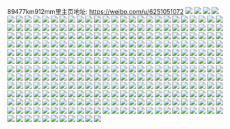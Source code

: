 89477km912mm里主页地址: https://weibo.com/u/6251051072 
![](https://wx4.sinaimg.cn/mw2000/006P2LWoly1h8wq0b1ceij30u014078i.jpg) 
![](https://wx4.sinaimg.cn/mw2000/006P2LWoly1h8mdk5gi7cj30u01hcter.jpg) 
![](https://wx4.sinaimg.cn/mw2000/006P2LWoly1h8me0jlqupj30u01sy79g.jpg) 
![](https://wx4.sinaimg.cn/mw2000/006P2LWoly1h8mdnt70zwj30u01sy0xq.jpg) 
![](https://wx4.sinaimg.cn/mw2000/006P2LWoly1h8k3d03jnlj30u01sy0xk.jpg) 
![](https://wx4.sinaimg.cn/mw2000/006P2LWoly1h8k3buww1rj30u010jqa2.jpg) 
![](https://wx4.sinaimg.cn/mw2000/006P2LWoly1h8hh38eaamj30u01sydnk.jpg) 
![](https://wx4.sinaimg.cn/mw2000/006P2LWoly1h8hh3flx2xj30u01syahc.jpg) 
![](https://wx4.sinaimg.cn/mw2000/006P2LWoly1h7y3cf5y3sj30u01syagb.jpg) 
![](https://wx4.sinaimg.cn/mw2000/006P2LWoly1h7hx5axpefj30u01syq8r.jpg) 
![](https://wx4.sinaimg.cn/mw2000/006P2LWoly1gzb275j53pj32og3kge83.jpg) 
![](https://wx4.sinaimg.cn/mw2000/006P2LWoly1gzb278r7fbj32og3kghdv.jpg) 
![](https://wx4.sinaimg.cn/mw2000/006P2LWoly1gzb272jqg1j32og2g2kjm.jpg) 
![](https://wx4.sinaimg.cn/mw2000/006P2LWoly1gzb273qiy4j32og3kgnpe.jpg) 
![](https://wx4.sinaimg.cn/mw2000/006P2LWoly1gzb27a7q04j32og2ydx6q.jpg) 
![](https://wx4.sinaimg.cn/mw2000/006P2LWoly1gzb27c7lruj32og3kge83.jpg) 
![](https://wx4.sinaimg.cn/mw2000/006P2LWoly1gvlt47zi5qj60u013yws702.jpg) 
![](https://wx4.sinaimg.cn/mw2000/006P2LWoly1gvlt4b62ncj60u013kk2902.jpg) 
![](https://wx4.sinaimg.cn/mw2000/006P2LWoly1gvlt45tc1sj60u013y7dy02.jpg) 
![](https://wx4.sinaimg.cn/mw2000/006P2LWoly1gvlt405zjfj60t319uduw02.jpg) 
![](https://wx4.sinaimg.cn/mw2000/006P2LWoly1gvlt3z1jb2j60u00z9gqd02.jpg) 
![](https://wx4.sinaimg.cn/mw2000/006P2LWoly1gvlt4250xwj60tj1anto202.jpg) 
![](https://wx4.sinaimg.cn/mw2000/006P2LWoly1gvlt5or40rj60u013ytmn02.jpg) 
![](https://wx4.sinaimg.cn/mw2000/006P2LWoly1gvlt49yemwj613y0u0gzw02.jpg) 
![](https://wx4.sinaimg.cn/mw2000/006P2LWoly1gvlt3y403cj60u01407es02.jpg) 
![](https://wx4.sinaimg.cn/mw2000/006P2LWoly1gmhsut0njmj31pc0yie8a.jpg) 
![](https://wx4.sinaimg.cn/mw2000/006P2LWoly1gmhsutjjx8j31o01o0wvz.jpg) 
![](https://wx4.sinaimg.cn/mw2000/006P2LWoly1gmhsuod9hyj31o01o012f.jpg) 
![](https://wx4.sinaimg.cn/mw2000/006P2LWoly1gmd7rx1mpoj31hc0u0qvb.jpg) 
![](https://wx4.sinaimg.cn/mw2000/006P2LWoly1gmd7s0eqclj31hc0u0b2f.jpg) 
![](https://wx4.sinaimg.cn/mw2000/006P2LWoly1gmd7snwdzzj31hc0u0b2f.jpg) 
![](https://wx4.sinaimg.cn/mw2000/006P2LWoly1gmd7rfspc0j31hc0u0npj.jpg) 
![](https://wx4.sinaimg.cn/mw2000/006P2LWoly1gmd7w6ggv4j31hc0u0b2f.jpg) 
![](https://wx4.sinaimg.cn/mw2000/006P2LWoly1gmd7w9buonj31hc0u0u13.jpg) 
![](https://wx4.sinaimg.cn/mw2000/006P2LWoly1gm7kgn9l7mj30wf0lmtax.jpg) 
![](https://wx4.sinaimg.cn/mw2000/006P2LWoly1gm7kgmw4e1j30u00u0gvy.jpg) 
![](https://wx4.sinaimg.cn/mw2000/006P2LWoly1gm7kgnxygkj30u017dqdy.jpg) 
![](https://wx4.sinaimg.cn/mw2000/006P2LWoly1gm7kglqsqej30qu0ztwi4.jpg) 
![](https://wx4.sinaimg.cn/mw2000/006P2LWoly1gm7kgldfv9j31400qv0z0.jpg) 
![](https://wx4.sinaimg.cn/mw2000/006P2LWoly1gm7kgmab3kj30tz0tzgrh.jpg) 
![](https://wx4.sinaimg.cn/mw2000/006P2LWoly1gm1ntljpa0j30u0140tih.jpg) 
![](https://wx4.sinaimg.cn/mw2000/006P2LWoly1gm1ntl28s9j31400u0n99.jpg) 
![](https://wx4.sinaimg.cn/mw2000/006P2LWoly1gm1ntlwi9pj30u0140dn5.jpg) 
![](https://wx4.sinaimg.cn/mw2000/006P2LWoly1gm1ntmotaej30u014048n.jpg) 
![](https://wx4.sinaimg.cn/mw2000/006P2LWoly1gm1ntkis6oj30u0140al2.jpg) 
![](https://wx4.sinaimg.cn/mw2000/006P2LWoly1gm1ntj2aa7j30u0141aku.jpg) 
![](https://wx4.sinaimg.cn/mw2000/006P2LWoly1gm1ntn23kmj30u0140dmu.jpg) 
![](https://wx4.sinaimg.cn/mw2000/006P2LWoly1gm1ntjytiaj30u0140n54.jpg) 
![](https://wx4.sinaimg.cn/mw2000/006P2LWoly1gm1ntnizy1j30u0140jyx.jpg) 
![](https://wx4.sinaimg.cn/mw2000/006P2LWoly1glvlphtl0fj30u04my7sr.jpg) 
![](https://wx4.sinaimg.cn/mw2000/006P2LWoly1glvlqsqfpej30u063ynpd.jpg) 
![](https://wx4.sinaimg.cn/mw2000/006P2LWoly1glvlpgrtrjj30u0140wlt.jpg) 
![](https://wx4.sinaimg.cn/mw2000/006P2LWoly1glvlpcq34hj31400u0472.jpg) 
![](https://wx4.sinaimg.cn/mw2000/006P2LWoly1glvlpgdsuvj30u0140gtm.jpg) 
![](https://wx4.sinaimg.cn/mw2000/006P2LWoly1glvlpcdjafj30tz140n4f.jpg) 
![](https://wx4.sinaimg.cn/mw2000/006P2LWoly1glvlpdlfo8j30u01407dh.jpg) 
![](https://wx4.sinaimg.cn/mw2000/006P2LWoly1glvlroh6ehj31hc0u0qva.jpg) 
![](https://wx4.sinaimg.cn/mw2000/006P2LWoly1glvlspzlxgj30u0140dp6.jpg) 
![](https://wx4.sinaimg.cn/mw2000/006P2LWoly1glmklzrwruj30u0140wqd.jpg) 
![](https://wx4.sinaimg.cn/mw2000/006P2LWoly1glmkm0yyx9j30u0140ws7.jpg) 
![](https://wx4.sinaimg.cn/mw2000/006P2LWoly1glmkm23yxuj30u0140naf.jpg) 
![](https://wx4.sinaimg.cn/mw2000/006P2LWoly1glmkm3mcb8j30u0140gxl.jpg) 
![](https://wx4.sinaimg.cn/mw2000/006P2LWoly1glmkm2tfhxj30u0140n5y.jpg) 
![](https://wx4.sinaimg.cn/mw2000/006P2LWoly1glmkm36zi3j30u0140gu3.jpg) 
![](https://wx4.sinaimg.cn/mw2000/006P2LWoly1gl8nm68mb5j31hc0u07wq.jpg) 
![](https://wx4.sinaimg.cn/mw2000/006P2LWoly1gl8nkttixej31hc0u01hs.jpg) 
![](https://wx4.sinaimg.cn/mw2000/006P2LWoly1gl8nn518rpj31hc0u01l6.jpg) 
![](https://wx4.sinaimg.cn/mw2000/006P2LWoly1gl8no71d2nj31hc0u0b2g.jpg) 
![](https://wx4.sinaimg.cn/mw2000/006P2LWoly1gl8npb9hhzj31hc0u0he2.jpg) 
![](https://wx4.sinaimg.cn/mw2000/006P2LWoly1gl8nqy1wi3j31hc0u01l5.jpg) 
![](https://wx4.sinaimg.cn/mw2000/006P2LWoly1gl8nr10pqcj30u0140k3b.jpg) 
![](https://wx4.sinaimg.cn/mw2000/006P2LWoly1gl8nr2kg57j30u0140k4g.jpg) 
![](https://wx4.sinaimg.cn/mw2000/006P2LWoly1gl8nr3vvw2j30u0140gvm.jpg) 
![](https://wx4.sinaimg.cn/mw2000/006P2LWoly1gkp3wlaexej30u0140n8d.jpg) 
![](https://wx4.sinaimg.cn/mw2000/006P2LWoly1gkp3woyetcj30u0140wql.jpg) 
![](https://wx4.sinaimg.cn/mw2000/006P2LWoly1gkp3wqaaoyj30u01407fb.jpg) 
![](https://wx4.sinaimg.cn/mw2000/006P2LWoly1gkp3wn9rk7j30u01407hw.jpg) 
![](https://wx4.sinaimg.cn/mw2000/006P2LWoly1gkp3wju89fj30u0140jxr.jpg) 
![](https://wx4.sinaimg.cn/mw2000/006P2LWoly1gkp3xc0831j30u0140n4u.jpg) 
![](https://wx4.sinaimg.cn/mw2000/006P2LWoly1gkp3wrlvg3j30u0140gqh.jpg) 
![](https://wx4.sinaimg.cn/mw2000/006P2LWoly1gkp3wiuar8j30p118gdr7.jpg) 
![](https://wx4.sinaimg.cn/mw2000/006P2LWoly1gkp3wshnibj30u0140jxz.jpg) 
![](https://wx4.sinaimg.cn/mw2000/006P2LWoly1gixil8co2sj30u0140qas.jpg) 
![](https://wx4.sinaimg.cn/mw2000/006P2LWoly1gixilbbe9wj31400u0jz8.jpg) 
![](https://wx4.sinaimg.cn/mw2000/006P2LWoly1gixilchzchj31400u0tbr.jpg) 
![](https://wx4.sinaimg.cn/mw2000/006P2LWoly1gixilek5igj31400u0wmg.jpg) 
![](https://wx4.sinaimg.cn/mw2000/006P2LWoly1gixilgwuqtj31400u0aj0.jpg) 
![](https://wx4.sinaimg.cn/mw2000/006P2LWoly1gixiliygyij30u0140110.jpg) 
![](https://wx4.sinaimg.cn/mw2000/006P2LWoly1gixilkr0olj30u0140jzq.jpg) 
![](https://wx4.sinaimg.cn/mw2000/006P2LWoly1gixilmlo8mj30u0140qcn.jpg) 
![](https://wx4.sinaimg.cn/mw2000/006P2LWoly1gixiloc0otj30u0140qa5.jpg) 
![](https://wx4.sinaimg.cn/mw2000/006P2LWoly1gixilq4tcxj30u00u0gu5.jpg) 
![](https://wx4.sinaimg.cn/mw2000/006P2LWoly1ghpi1wm8zyj30u00u0ag1.jpg) 
![](https://wx4.sinaimg.cn/mw2000/006P2LWoly1gelcm9alpmj32c02c0u0x.jpg) 
![](https://wx4.sinaimg.cn/mw2000/006P2LWoly1gelcmaud87j32c02c0hdt.jpg) 
![](https://wx4.sinaimg.cn/mw2000/006P2LWoly1gelcmc1ol3j32c02c07wh.jpg) 
![](https://wx4.sinaimg.cn/mw2000/006P2LWoly1gelcm6kijvj32c02c0qv5.jpg) 
![](https://wx4.sinaimg.cn/mw2000/006P2LWoly1gelcm4f8xpj32c02c0hdt.jpg) 
![](https://wx4.sinaimg.cn/mw2000/006P2LWoly1gelcpsryv7j30u00u0kdl.jpg) 
![](https://wx4.sinaimg.cn/mw2000/006P2LWoly1gelcm8d5tej31o01o0ati.jpg) 
![](https://wx4.sinaimg.cn/mw2000/006P2LWoly1gelcmvv700j31pc0yikjp.jpg) 
![](https://wx4.sinaimg.cn/mw2000/006P2LWoly1gelcn69sgej31pc0yi1l5.jpg) 
![](https://wx4.sinaimg.cn/mw2000/006P2LWoly1gch1a5mjgxj32c02c07wj.jpg) 
![](https://wx4.sinaimg.cn/mw2000/006P2LWoly1gch1a2nqq1j32c02c0hdu.jpg) 
![](https://wx4.sinaimg.cn/mw2000/006P2LWoly1gch1a6qn6wj32c02c04qp.jpg) 
![](https://wx4.sinaimg.cn/mw2000/006P2LWoly1gch1a8el2dj32c02c0hdt.jpg) 
![](https://wx4.sinaimg.cn/mw2000/006P2LWoly1gaysccf989j32c02c0h95.jpg) 
![](https://wx4.sinaimg.cn/mw2000/006P2LWoly1gaysce24x9j31o027ux0z.jpg) 
![](https://wx4.sinaimg.cn/mw2000/006P2LWoly1gayscf4iz0j31o027u4qp.jpg) 
![](https://wx4.sinaimg.cn/mw2000/006P2LWoly1gaoixbcjahj30u00u07ei.jpg) 
![](https://wx4.sinaimg.cn/mw2000/006P2LWoly1gaoixboletj31400u0wob.jpg) 
![](https://wx4.sinaimg.cn/mw2000/006P2LWoly1gaoixc5cx1j31400u0jzl.jpg) 
![](https://wx4.sinaimg.cn/mw2000/006P2LWoly1gaoixch1taj31400u0wnz.jpg) 
![](https://wx4.sinaimg.cn/mw2000/006P2LWoly1gaoixd2c1oj31400u0wp0.jpg) 
![](https://wx4.sinaimg.cn/mw2000/006P2LWoly1gaoixdi6slj30u014012k.jpg) 
![](https://wx4.sinaimg.cn/mw2000/006P2LWoly1gaoixdv6r8j31400u0dm3.jpg) 
![](https://wx4.sinaimg.cn/mw2000/006P2LWoly1gaoixe8sm2j30u00u0n3s.jpg) 
![](https://wx4.sinaimg.cn/mw2000/006P2LWoly1gaoixekcxoj30u00u0471.jpg) 
![](https://wx4.sinaimg.cn/mw2000/006P2LWoly1gaoixewuq0j30u00u0an7.jpg) 
![](https://wx4.sinaimg.cn/mw2000/006P2LWoly1gaoixfagfnj30u00u07bw.jpg) 
![](https://wx4.sinaimg.cn/mw2000/006P2LWoly1gaoixfogc2j30u01hcdwm.jpg) 
![](https://wx4.sinaimg.cn/mw2000/006P2LWoly1gaijtcv8d6j30u01hckjo.jpg) 
![](https://wx4.sinaimg.cn/mw2000/006P2LWoly1gaijtp50sgj30u01hce86.jpg) 
![](https://wx4.sinaimg.cn/mw2000/006P2LWoly1gaijtzb2ptj30u01hc7wl.jpg) 
![](https://wx4.sinaimg.cn/mw2000/006P2LWoly1gaijujfht6j30u01hcqv9.jpg) 
![](https://wx4.sinaimg.cn/mw2000/006P2LWoly1gaijv7i5igj30u01hc4qu.jpg) 
![](https://wx4.sinaimg.cn/mw2000/006P2LWoly1gaijuvqeh7j30u01hc4qv.jpg) 
![](https://wx4.sinaimg.cn/mw2000/006P2LWoly1gaijvgeqyqj30u01hcu10.jpg) 
![](https://wx4.sinaimg.cn/mw2000/006P2LWoly1gaijvt05nhj30u01hce85.jpg) 
![](https://wx4.sinaimg.cn/mw2000/006P2LWoly1gaiju8vnrcj30u01hce84.jpg) 
![](https://wx4.sinaimg.cn/mw2000/006P2LWoly1gagcel8qf7j30u00u0jxh.jpg) 
![](https://wx4.sinaimg.cn/mw2000/006P2LWoly1gagceiwjfej30u00u0adw.jpg) 
![](https://wx4.sinaimg.cn/mw2000/006P2LWoly1gagcejszqaj31hc0u0qbp.jpg) 
![](https://wx4.sinaimg.cn/mw2000/006P2LWoly1gagceiieamj30u00u0ag9.jpg) 
![](https://wx4.sinaimg.cn/mw2000/006P2LWoly1gagcekl9p0j30u00u0gr6.jpg) 
![](https://wx4.sinaimg.cn/mw2000/006P2LWoly1gagcelxagej30u00u0wk9.jpg) 
![](https://wx4.sinaimg.cn/mw2000/006P2LWoly1g98cb6e9soj30u00u00zu.jpg) 
![](https://wx4.sinaimg.cn/mw2000/006P2LWoly1g98cb847kdj30u0140k16.jpg) 
![](https://wx4.sinaimg.cn/mw2000/006P2LWoly1g98cewe1k9j30u01hcqv9.jpg) 
![](https://wx4.sinaimg.cn/mw2000/006P2LWoly1g92it2v2ojj30u0140tj0.jpg) 
![](https://wx4.sinaimg.cn/mw2000/006P2LWoly1g92it8a1s4j30u014010g.jpg) 
![](https://wx4.sinaimg.cn/mw2000/006P2LWoly1g92it3uj46j30u0140gus.jpg) 
![](https://wx4.sinaimg.cn/mw2000/006P2LWoly1g92it4twnqj30u0140jys.jpg) 
![](https://wx4.sinaimg.cn/mw2000/006P2LWoly1g92it5xumyj30u0140n4z.jpg) 
![](https://wx4.sinaimg.cn/mw2000/006P2LWoly1g92it6zhxej30u014012g.jpg) 
![](https://wx4.sinaimg.cn/mw2000/006P2LWoly1g92it966j3j30u00u045m.jpg) 
![](https://wx4.sinaimg.cn/mw2000/006P2LWoly1g92it1nbmyj30u013xna3.jpg) 
![](https://wx4.sinaimg.cn/mw2000/006P2LWoly1g92itaqm2nj30u014fn8m.jpg) 
![](https://wx4.sinaimg.cn/mw2000/006P2LWoly1g90ydzsikaj31400u0n5n.jpg) 
![](https://wx4.sinaimg.cn/mw2000/006P2LWoly1g90ydw9e9kj30u00u0jza.jpg) 
![](https://wx4.sinaimg.cn/mw2000/006P2LWoly1g90ydwrmvxj30u013x7cw.jpg) 
![](https://wx4.sinaimg.cn/mw2000/006P2LWoly1g90ydxcduaj30u00u0n4w.jpg) 
![](https://wx4.sinaimg.cn/mw2000/006P2LWoly1g90ygm1fqbj30u00u0jxk.jpg) 
![](https://wx4.sinaimg.cn/mw2000/006P2LWoly1g90ydxo0coj30u00u0ahr.jpg) 
![](https://wx4.sinaimg.cn/mw2000/006P2LWoly1g90ydxwozkj31400u0jya.jpg) 
![](https://wx4.sinaimg.cn/mw2000/006P2LWoly1g90yggt1q0j30u0141dmg.jpg) 
![](https://wx4.sinaimg.cn/mw2000/006P2LWoly1g90ydzbzwbj30u0140gss.jpg) 
![](https://wx4.sinaimg.cn/mw2000/006P2LWoly1g90ydy9orjj30u014079v.jpg) 
![](https://wx4.sinaimg.cn/mw2000/006P2LWoly1g90yglqpfkj30u00u0tgt.jpg) 
![](https://wx4.sinaimg.cn/mw2000/006P2LWoly1g90ydyoj4dj31400u014s.jpg) 
![](https://wx4.sinaimg.cn/mw2000/006P2LWoly1g90ygjyahrj30u01407b3.jpg) 
![](https://wx4.sinaimg.cn/mw2000/006P2LWoly1g90yghhsrlj313x0u0gvg.jpg) 
![](https://wx4.sinaimg.cn/mw2000/006P2LWoly1g90ygi3kzuj30u0140jx6.jpg) 
![](https://wx4.sinaimg.cn/mw2000/006P2LWoly1g90ygklrvgj31400u0dm4.jpg) 
![](https://wx4.sinaimg.cn/mw2000/006P2LWoly1g90yi61qouj30u0140wk6.jpg) 
![](https://wx4.sinaimg.cn/mw2000/006P2LWoly1g90yi6p31hj31400u0469.jpg) 
![](https://wx4.sinaimg.cn/mw2000/006P2LWoly1g8s3ze4aqmj30u00u0n4j.jpg) 
![](https://wx4.sinaimg.cn/mw2000/006P2LWoly1g8s3zdo0spj30u01580yo.jpg) 
![](https://wx4.sinaimg.cn/mw2000/006P2LWoly1g8s3zezeccj30u00u0k22.jpg) 
![](https://wx4.sinaimg.cn/mw2000/006P2LWoly1g8s3zfbhnmj30u01hcqet.jpg) 
![](https://wx4.sinaimg.cn/mw2000/006P2LWoly1g8s3zgt6gej30u00u0jym.jpg) 
![](https://wx4.sinaimg.cn/mw2000/006P2LWoly1g8s3zejndpj30u00u0aho.jpg) 
![](https://wx4.sinaimg.cn/mw2000/006P2LWoly1g8s3zgfq9oj30u00u0jy7.jpg) 
![](https://wx4.sinaimg.cn/mw2000/006P2LWoly1g8s3zhgy9ij30u00u0qd4.jpg) 
![](https://wx4.sinaimg.cn/mw2000/006P2LWoly1g8s3zfzppyj30u00u0jx7.jpg) 
![](https://wx4.sinaimg.cn/mw2000/006P2LWoly1g8bw63lo33j31400u0wre.jpg) 
![](https://wx4.sinaimg.cn/mw2000/006P2LWoly1g8bw5zr3fjj30u0140gsw.jpg) 
![](https://wx4.sinaimg.cn/mw2000/006P2LWoly1g8bw687cwrj31400u0k32.jpg) 
![](https://wx4.sinaimg.cn/mw2000/006P2LWoly1g88gjpmsltj30u0140qcy.jpg) 
![](https://wx4.sinaimg.cn/mw2000/006P2LWoly1g88gjogu05j31400u011d.jpg) 
![](https://wx4.sinaimg.cn/mw2000/006P2LWoly1g88gjqo56nj313x0u07bb.jpg) 
![](https://wx4.sinaimg.cn/mw2000/006P2LWoly1g88ghzmcvqj30u0140gto.jpg) 
![](https://wx4.sinaimg.cn/mw2000/006P2LWoly1g88gi21iqbj31400u0alu.jpg) 
![](https://wx4.sinaimg.cn/mw2000/006P2LWoly1g88gi0nithj30u0140guj.jpg) 
![](https://wx4.sinaimg.cn/mw2000/006P2LWoly1g7y215ajqej30u013xgth.jpg) 
![](https://wx4.sinaimg.cn/mw2000/006P2LWoly1g7y219hmpgj30u010pn26.jpg) 
![](https://wx4.sinaimg.cn/mw2000/006P2LWoly1g7y21d8rdgj30u013xdq4.jpg) 
![](https://wx4.sinaimg.cn/mw2000/006P2LWoly1g7ouejfzj4j31400u0q8n.jpg) 
![](https://wx4.sinaimg.cn/mw2000/006P2LWoly1g7ouefjdhij31090u0499.jpg) 
![](https://wx4.sinaimg.cn/mw2000/006P2LWoly1g7ouen0aj2j30u013x475.jpg) 
![](https://wx4.sinaimg.cn/mw2000/006P2LWoly1g7ougw8ggzj30u0140aiq.jpg) 
![](https://wx4.sinaimg.cn/mw2000/006P2LWoly1g7ougxfhpij30u0140whd.jpg) 
![](https://wx4.sinaimg.cn/mw2000/006P2LWoly1g7ouh5kuqhj30u03zl1kx.jpg) 
![](https://wx4.sinaimg.cn/mw2000/006P2LWoly1g7ncjsd16dj30u013x7c1.jpg) 
![](https://wx4.sinaimg.cn/mw2000/006P2LWoly1g7ncjnmt74j31400u0teq.jpg) 
![](https://wx4.sinaimg.cn/mw2000/006P2LWoly1g6tiehx8kaj30u0140dr8.jpg) 
![](https://wx4.sinaimg.cn/mw2000/006P2LWoly1g6tiektbwtj31400u0akc.jpg) 
![](https://wx4.sinaimg.cn/mw2000/006P2LWoly1g6tien3a8wj30ec0f0js0.jpg) 
![](https://wx4.sinaimg.cn/mw2000/006P2LWoly1g6nwifbarrj30u01hddss.jpg) 
![](https://wx4.sinaimg.cn/mw2000/006P2LWoly1g6nwi8z9gzj31hd0u015d.jpg) 
![](https://wx4.sinaimg.cn/mw2000/006P2LWoly1g6nwqzjg6lj31hc0u01l6.jpg) 
![](https://wx4.sinaimg.cn/mw2000/006P2LWoly1g6npf3ohlkj30u01hcu0y.jpg) 
![](https://wx4.sinaimg.cn/mw2000/006P2LWoly1g6npf4l26tj31hc0u0k57.jpg) 
![](https://wx4.sinaimg.cn/mw2000/006P2LWoly1g6npfyus17j31hc0u0u14.jpg) 
![](https://wx4.sinaimg.cn/mw2000/006P2LWoly1g6ldiebh4hj31hc0u0jyz.jpg) 
![](https://wx4.sinaimg.cn/mw2000/006P2LWoly1g6ldick2bqj30ku0kuq4y.jpg) 
![](https://wx4.sinaimg.cn/mw2000/006P2LWoly1g6ldifkhirj31hc0u0n3t.jpg) 
![](https://wx4.sinaimg.cn/mw2000/006P2LWoly1g4psz8vf2lj31hd0u04qw.jpg) 
![](https://wx4.sinaimg.cn/mw2000/006P2LWoly1g4pszl0sbhj31hd0u04qy.jpg) 
![](https://wx4.sinaimg.cn/mw2000/006P2LWoly1g4pt0z0lvcj31hd0u0kjt.jpg) 
![](https://wx4.sinaimg.cn/mw2000/006P2LWoly1g4pt1ts6mmj31hd0u0kjt.jpg) 
![](https://wx4.sinaimg.cn/mw2000/006P2LWoly1g4pt3gn2j4j31hd0u07wr.jpg) 
![](https://wx4.sinaimg.cn/mw2000/006P2LWoly1g4psyzrk0aj31hd0u0b2h.jpg) 
![](https://wx4.sinaimg.cn/mw2000/006P2LWoly1g4pt3m8dhwj31hd0u0qva.jpg) 
![](https://wx4.sinaimg.cn/mw2000/006P2LWoly1g4ptj8gsqwj31hd0u0b2h.jpg) 
![](https://wx4.sinaimg.cn/mw2000/006P2LWoly1g4ptrboizjj31hd0u0x6w.jpg) 
![](https://wx4.sinaimg.cn/mw2000/006P2LWoly1g4cn28jaixj30u0140n76.jpg) 
![](https://wx4.sinaimg.cn/mw2000/006P2LWoly1g4cn2ar8r5j30u0140alb.jpg) 
![](https://wx4.sinaimg.cn/mw2000/006P2LWoly1g4cn2clov7j30u0140qbp.jpg) 
![](https://wx4.sinaimg.cn/mw2000/006P2LWoly1g4cn1l9jvrj313x0u0qbp.jpg) 
![](https://wx4.sinaimg.cn/mw2000/006P2LWoly1g4cn3y7y0dj31hd0u0e89.jpg) 
![](https://wx4.sinaimg.cn/mw2000/006P2LWoly1g4cn408vu0j313y0u00y8.jpg) 
![](https://wx4.sinaimg.cn/mw2000/006P2LWoly1g4cn55ton9j30u01hdb2c.jpg) 
![](https://wx4.sinaimg.cn/mw2000/006P2LWoly1g4cn56m5onj30jg0wsdjc.jpg) 
![](https://wx4.sinaimg.cn/mw2000/006P2LWoly1g4cn5955etj31hc0u0drq.jpg) 
![](https://wx4.sinaimg.cn/mw2000/006P2LWoly1g46v84ezzdj30u0140qcz.jpg) 
![](https://wx4.sinaimg.cn/mw2000/006P2LWoly1g46va34s0cj31400u011p.jpg) 
![](https://wx4.sinaimg.cn/mw2000/006P2LWoly1g46v85qa32j30u013xk33.jpg) 
![](https://wx4.sinaimg.cn/mw2000/006P2LWoly1g46v8379bsj313x0u010k.jpg) 
![](https://wx4.sinaimg.cn/mw2000/006P2LWoly1g46vb8l3xdj31400u0gtv.jpg) 
![](https://wx4.sinaimg.cn/mw2000/006P2LWoly1g46v87eba2j313x0u0n62.jpg) 
![](https://wx4.sinaimg.cn/mw2000/006P2LWoly1g46va42g9aj31400u0dmk.jpg) 
![](https://wx4.sinaimg.cn/mw2000/006P2LWoly1g46vh30ndhj30u014078y.jpg) 
![](https://wx4.sinaimg.cn/mw2000/006P2LWoly1g46va54gu9j31400u0wlp.jpg) 
![](https://wx4.sinaimg.cn/mw2000/006P2LWoly1g3yrrpzn9nj30u013xwma.jpg) 
![](https://wx4.sinaimg.cn/mw2000/006P2LWoly1g3yrrqhourj30u013xgu6.jpg) 
![](https://wx4.sinaimg.cn/mw2000/006P2LWoly1g3yrrrnu3cj30u013xait.jpg) 
![](https://wx4.sinaimg.cn/mw2000/006P2LWoly1g3yrrsi6jjj30u013xwn1.jpg) 
![](https://wx4.sinaimg.cn/mw2000/006P2LWoly1g3yrrpjt59j30u013x10t.jpg) 
![](https://wx4.sinaimg.cn/mw2000/006P2LWoly1g3yrrunlczj30u00u0n2n.jpg) 
![](https://wx4.sinaimg.cn/mw2000/006P2LWoly1g3yrrv2gm8j313x0u0wn6.jpg) 
![](https://wx4.sinaimg.cn/mw2000/006P2LWoly1g3yrrvks72j30u0140n4a.jpg) 
![](https://wx4.sinaimg.cn/mw2000/006P2LWoly1g3yrrx8rr4j30u0140ago.jpg) 
![](https://wx4.sinaimg.cn/mw2000/006P2LWoly1g260mb2yx6j30u00u041r.jpg) 
![](https://wx4.sinaimg.cn/mw2000/006P2LWoly1g260ma6nokj30u00u0q7n.jpg) 
![](https://wx4.sinaimg.cn/mw2000/006P2LWoly1g260mbwdcmj30u00u077q.jpg) 
![](https://wx4.sinaimg.cn/mw2000/006P2LWoly1g260mcpue6j30u00u0n0s.jpg) 
![](https://wx4.sinaimg.cn/mw2000/006P2LWoly1g260m84jioj30u00u0aes.jpg) 
![](https://wx4.sinaimg.cn/mw2000/006P2LWoly1g260mdm3ttj30u00u0gpb.jpg) 
![](https://wx4.sinaimg.cn/mw2000/006P2LWoly1g260mekanfj30u00u0jus.jpg) 
![](https://wx4.sinaimg.cn/mw2000/006P2LWoly1g260m94az8j30u00u00uc.jpg) 
![](https://wx4.sinaimg.cn/mw2000/006P2LWoly1g260mfmgmvj30u00u0adg.jpg) 
![](https://wx4.sinaimg.cn/mw2000/006P2LWoly1g1yjdtuc2aj31rc0u00z8.jpg) 
![](https://wx4.sinaimg.cn/mw2000/006P2LWoly1g1yjdut8kgj31rc0u0q94.jpg) 
![](https://wx4.sinaimg.cn/mw2000/006P2LWoly1g1yjdvbzjqj31rc0u0447.jpg) 
![](https://wx4.sinaimg.cn/mw2000/006P2LWoly1g1yjdvtvmzj31rc0u045r.jpg) 
![](https://wx4.sinaimg.cn/mw2000/006P2LWoly1g1yjdsunucj30q80q8dl0.jpg) 
![](https://wx4.sinaimg.cn/mw2000/006P2LWoly1g1yjdwex59j31rc0u0wjz.jpg) 
![](https://wx4.sinaimg.cn/mw2000/006P2LWoly1g1yjdwxrfej31rc0u0n2f.jpg) 
![](https://wx4.sinaimg.cn/mw2000/006P2LWoly1g1yjdxef8kj31rc0u0gqg.jpg) 
![](https://wx4.sinaimg.cn/mw2000/006P2LWoly1g1yjdxygx0j31rc0u00yb.jpg) 
![](https://wx4.sinaimg.cn/mw2000/006P2LWoly1g1ug9klr87j30u00u0juj.jpg) 
![](https://wx4.sinaimg.cn/mw2000/006P2LWoly1g1ug9jhzwsj30u00u0dhf.jpg) 
![](https://wx4.sinaimg.cn/mw2000/006P2LWoly1g1ug9li60uj30u00u00wk.jpg) 
![](https://wx4.sinaimg.cn/mw2000/006P2LWoly1g1ug9mdwgjj30u00u0wi0.jpg) 
![](https://wx4.sinaimg.cn/mw2000/006P2LWoly1g1ug9n822kj30u00u077j.jpg) 
![](https://wx4.sinaimg.cn/mw2000/006P2LWoly1g1ug9o6npwj30u00u0tcr.jpg) 
![](https://wx4.sinaimg.cn/mw2000/006P2LWoly1g08m1vtufhj30u00u0wkj.jpg) 
![](https://wx4.sinaimg.cn/mw2000/006P2LWoly1g08m1cveevj30u013zgoz.jpg) 
![](https://wx4.sinaimg.cn/mw2000/006P2LWoly1g08m1c4ejaj30zk0qo76r.jpg) 
![](https://wx4.sinaimg.cn/mw2000/006P2LWoly1g08m27tqwnj30u00u0jxc.jpg) 
![](https://wx4.sinaimg.cn/mw2000/006P2LWoly1g08m2eed8ij30u00u0n2s.jpg) 
![](https://wx4.sinaimg.cn/mw2000/006P2LWoly1g08m1y2lrqj30u00u0gql.jpg) 
![](https://wx4.sinaimg.cn/mw2000/006P2LWoly1fzq0kaw1paj30u00u07b8.jpg) 
![](https://wx4.sinaimg.cn/mw2000/006P2LWoly1fzq0ket5xxj30u00u0n49.jpg) 
![](https://wx4.sinaimg.cn/mw2000/006P2LWoly1fzq0kcono3j30u00u0gqe.jpg) 
![](https://wx4.sinaimg.cn/mw2000/006P2LWoly1fzq0khq07lj30u00u07e1.jpg) 
![](https://wx4.sinaimg.cn/mw2000/006P2LWoly1fzq0kkqssbj30at063aai.jpg) 
![](https://wx4.sinaimg.cn/mw2000/006P2LWoly1fzq0kk1xb5j30u00u047q.jpg) 
![](https://wx4.sinaimg.cn/mw2000/006P2LWoly1fyjf30ku06j31ka0qojvg.jpg) 
![](https://wx4.sinaimg.cn/mw2000/006P2LWoly1fyjf318cnjj31ka0qodi7.jpg) 
![](https://wx4.sinaimg.cn/mw2000/006P2LWoly1fyjf32598ej31ka0qowi4.jpg) 
![](https://wx4.sinaimg.cn/mw2000/006P2LWoly1fyjf32xuvoj31ka0qowh5.jpg) 
![](https://wx4.sinaimg.cn/mw2000/006P2LWoly1fyjf34bu76j31ka0qogoi.jpg) 
![](https://wx4.sinaimg.cn/mw2000/006P2LWoly1fyjf35vvakj31ka0qowiy.jpg) 
![](https://wx4.sinaimg.cn/mw2000/006P2LWoly1fyjf36tdssj31ka0qoadq.jpg) 
![](https://wx4.sinaimg.cn/mw2000/006P2LWoly1fyjf3810zyj31ka0qogrc.jpg) 
![](https://wx4.sinaimg.cn/mw2000/006P2LWoly1fyjf38yoo9j31ka0qodjf.jpg) 
![](https://wx4.sinaimg.cn/mw2000/006P2LWoly1fyfx9lx9iwj30zk0qo0yw.jpg) 
![](https://wx4.sinaimg.cn/mw2000/006P2LWoly1fyfx7mo8p3j30qo0zktco.jpg) 
![](https://wx4.sinaimg.cn/mw2000/006P2LWoly1fyfx7nlz5hj30qo0zkjxc.jpg) 
![](https://wx4.sinaimg.cn/mw2000/006P2LWoly1fyfx7onozaj30qo0zkdml.jpg) 
![](https://wx4.sinaimg.cn/mw2000/006P2LWoly1fyfx7ppljbj30qo0zk43g.jpg) 
![](https://wx4.sinaimg.cn/mw2000/006P2LWoly1fyfx7qjrq4j30qo0zkaev.jpg) 
![](https://wx4.sinaimg.cn/mw2000/006P2LWoly1fyfx7r8lg7j30zk0qogqd.jpg) 
![](https://wx4.sinaimg.cn/mw2000/006P2LWoly1fyfx7rx4ylj30qo0zkdju.jpg) 
![](https://wx4.sinaimg.cn/mw2000/006P2LWoly1fyfxgi3r0bj30qo0zkjw3.jpg) 
![](https://wx4.sinaimg.cn/mw2000/006P2LWoly1fw70tc930yj30qo0zkq73.jpg) 
![](https://wx4.sinaimg.cn/mw2000/006P2LWoly1fw70terblcj30qo0zk0z3.jpg) 
![](https://wx4.sinaimg.cn/mw2000/006P2LWoly1fw70tg11r5j30zk0qon3l.jpg) 
![](https://wx4.sinaimg.cn/mw2000/006P2LWoly1fw70thlaxtj30zk0qo44p.jpg) 
![](https://wx4.sinaimg.cn/mw2000/006P2LWoly1fw70tj8pgyj30qo0zkn3t.jpg) 
![](https://wx4.sinaimg.cn/mw2000/006P2LWoly1fw70tktfvwj30qo0zk43z.jpg) 
![](https://wx4.sinaimg.cn/mw2000/006P2LWoly1fw70tlxjr1j30zk0qoq6r.jpg) 
![](https://wx4.sinaimg.cn/mw2000/006P2LWoly1fw70tn32gaj30zk0qoaew.jpg) 
![](https://wx4.sinaimg.cn/mw2000/006P2LWoly1fw70toxzhbj30qo0zk43g.jpg) 
![](https://wx4.sinaimg.cn/mw2000/006P2LWoly1fvkg48vkfhj30qo0zkn1v.jpg) 
![](https://wx4.sinaimg.cn/mw2000/006P2LWoly1fvkg49myjxj30qo0zk42t.jpg) 
![](https://wx4.sinaimg.cn/mw2000/006P2LWoly1fvkg0hgklrj30qo1kajsa.jpg) 
![](https://wx4.sinaimg.cn/mw2000/006P2LWoly1fqvh8ono00j30u0140ad4.jpg) 
![](https://wx4.sinaimg.cn/mw2000/006P2LWoly1fqvh8zaaguj33vc2kw7wh.jpg) 
![](https://wx4.sinaimg.cn/mw2000/006P2LWoly1fqvh8o97flj30u0140whp.jpg) 
![](https://wx4.sinaimg.cn/mw2000/006P2LWoly1fqvh9hz3joj32kw3vcu0x.jpg) 
![](https://wx4.sinaimg.cn/mw2000/006P2LWoly1fqvh8qxh47j30u0140ac3.jpg) 
![](https://wx4.sinaimg.cn/mw2000/006P2LWoly1fqvh9fi4y8j337k2eonpi.jpg) 
